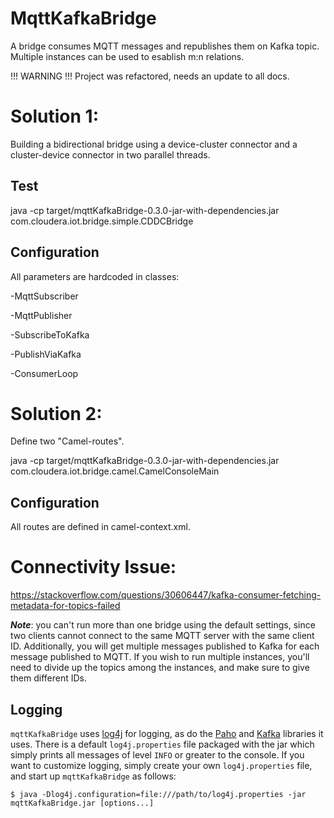 # MqttKafkaBridge
A bridge consumes MQTT messages and republishes them on Kafka topic.
Multiple instances can be used to esablish m:n relations.



!!! WARNING !!! 
Project was refactored, needs an update to all docs.



# Solution 1:
Building a bidirectional bridge using a device-cluster connector and a cluster-device connector in two parallel threads.

## Test 
java -cp target/mqttKafkaBridge-0.3.0-jar-with-dependencies.jar com.cloudera.iot.bridge.simple.CDDCBridge 

## Configuration
All parameters are hardcoded in classes:

-MqttSubscriber

-MqttPublisher

-SubscribeToKafka

-PublishViaKafka

-ConsumerLoop

# Solution 2: 
Define two "Camel-routes".

java -cp target/mqttKafkaBridge-0.3.0-jar-with-dependencies.jar com.cloudera.iot.bridge.camel.CamelConsoleMain 

## Configuration
All routes are defined in camel-context.xml.


# Connectivity Issue:
https://stackoverflow.com/questions/30606447/kafka-consumer-fetching-metadata-for-topics-failed

 




***Note***: you can't run more than one bridge using the default settings, since two clients cannot connect to the same MQTT server with the same client ID. 
Additionally, you will get multiple messages published to Kafka for each message published to MQTT. If you wish to run multiple instances, you'll need to divide 
up the topics among the instances, and make sure to give them different IDs.

## Logging
`mqttKafkaBridge` uses [log4j](http://logging.apache.org/log4j/2.x/) for logging, as do the [Paho](http://www.eclipse.org/paho/) 
and [Kafka](http://kafka.apache.org/) libraries it uses. There is a default `log4j.properties` file packaged with the jar which 
simply prints all messages of level `INFO` or greater to the console. If you want to customize logging, simply create your 
own `log4j.properties` file, and start up `mqttKafkaBridge` as follows:

    $ java -Dlog4j.configuration=file:///path/to/log4j.properties -jar mqttKafkaBridge.jar [options...]


